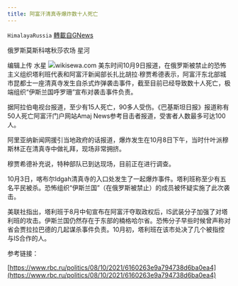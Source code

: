 ```yaml
---
title: 阿富汗清真寺爆炸数十人死亡
---
```

`HimalayaRussia` [轉載自GNews](https://gnews.org/zh-hans/1584000/)

俄罗斯莫斯科喀秋莎农场 星河

编辑上传 水星
![](https://assets.gnews.org/wp-content/uploads/2021/10/A-1.jpg)wikisewa.com
美东时间10月9日报道，在俄罗斯被禁止的恐怖主义组织塔利班代表和阿富汗新闻部长扎比胡拉∙穆贾希德表示，阿富汗东北部城市昆都士一座清真寺发生自杀式炸弹袭击事件，截至目前已经导致数十人死亡，极端组织“伊斯兰国呼罗珊”宣布对袭击事件负责。

据阿拉伯电视台报道，至少有15人死亡，90多人受伤。《巴基斯坦日报》报道称有50人死亡阿富汗门户网站Amaj News参考目击者报道，受害者人数最多可达100人。

阿里亚纳新闻网援引当地政府的话报道，爆炸发生在10月8日下午，当时什叶派穆斯林正在清真寺中做礼拜，现场非常拥挤。

穆贾希德补充说，特种部队已到达现场，目前正在进行调查。

10月3日，喀布尔Idgah清真寺的入口处发生了一起爆炸事件。塔利班称至少有五名平民被杀。恐怖组织“伊斯兰国”（在俄罗斯被禁止）的成员被怀疑实施了此次袭击。

美联社指出，塔利班于8月中旬宣布在阿富汗夺取政权后，IS武装分子加强了对塔利班的攻击。伊斯兰国仍然存在于东部的楠格哈尔省。恐怖分子早些时候曾声称对省会贾拉拉巴德的几起谋杀事件负责。10月初，塔利班在该市处决了几个被指控与IS合作的人。

参考链接：

[https://www.rbc.ru/politics/08/10/2021/6160263e9a794738d6ba0ea4](https://www.rbc.ru/politics/08/10/2021/6160263e9a794738d6ba0ea4)

